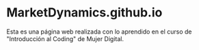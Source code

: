 # MarketDynamics.github.io
Esta es una página web realizada con lo aprendido en el curso de "Introducción al Coding" de Mujer Digital.
